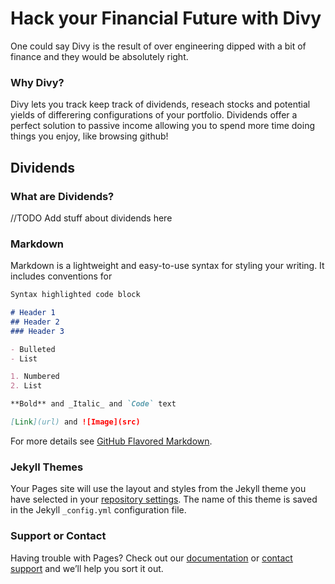 # Hack your Financial Future with Divy
One could say Divy is the result of over engineering dipped with a bit of finance and they would be absolutely right. 
### Why Divy?
Divy lets you track keep track of dividends, reseach stocks and potential yields of differering configurations of your portfolio. Dividends offer a perfect solution to passive income allowing you to spend more time doing things you enjoy, like browsing github!
## Dividends
### What are Dividends?
//TODO Add stuff about dividends here 
### Markdown

Markdown is a lightweight and easy-to-use syntax for styling your writing. It includes conventions for

```markdown
Syntax highlighted code block

# Header 1
## Header 2
### Header 3

- Bulleted
- List

1. Numbered
2. List

**Bold** and _Italic_ and `Code` text

[Link](url) and ![Image](src)
```

For more details see [GitHub Flavored Markdown](https://guides.github.com/features/mastering-markdown/).

### Jekyll Themes

Your Pages site will use the layout and styles from the Jekyll theme you have selected in your [repository settings](https://github.com/ZebrowskiM/Divy/settings). The name of this theme is saved in the Jekyll `_config.yml` configuration file.

### Support or Contact

Having trouble with Pages? Check out our [documentation](https://docs.github.com/categories/github-pages-basics/) or [contact support](https://github.com/contact) and we’ll help you sort it out.
